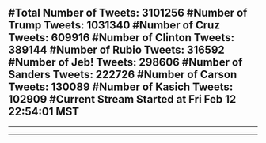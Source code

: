 #Total Number of Tweets: 3101256 
#Number of Trump Tweets: 1031340
#Number of Cruz Tweets: 609916
#Number of Clinton Tweets: 389144
#Number of Rubio Tweets: 316592
#Number of Jeb! Tweets: 298606
#Number of Sanders Tweets: 222726
#Number of Carson Tweets: 130089
#Number of Kasich Tweets: 102909
#Current Stream Started at Fri Feb 12 22:54:01 MST
---
---
---
